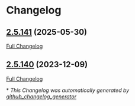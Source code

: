 # Changelog

## [2.5.141](https://github.com/GameFrameX/com.gameframex.unity.neuecc.messagepack/tree/2.5.141) (2025-05-30)

[Full Changelog](https://github.com/GameFrameX/com.gameframex.unity.neuecc.messagepack/compare/2.5.140...2.5.141)

## [2.5.140](https://github.com/GameFrameX/com.gameframex.unity.neuecc.messagepack/tree/2.5.140) (2023-12-09)

[Full Changelog](https://github.com/GameFrameX/com.gameframex.unity.neuecc.messagepack/compare/c7b8adc8b1decfefaa19fda427b2830188508d6d...2.5.140)



\* *This Changelog was automatically generated by [github_changelog_generator](https://github.com/github-changelog-generator/github-changelog-generator)*
